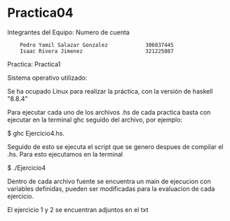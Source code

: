 # Practica04

Integrantes del Equipo: 				Numero de cuenta

		Pedro Yamil Salazar Gonzalez            306037445
		Isaac Rivera Jimenez                    321225087
		
Practica: Practica1

Sistema operativo utilizado:

Se ha ocupado Linux para realizar la práctica, con la versión de haskell "8.8.4"

Para ejecutar cada uno de los archivos .hs de cada practica basta con ejecutar en la terminal ghc seguido del archivo, por ejemplo:

$ ghc Ejercicio4.hs.

Seguido de esto se ejecuta el script que se genero despues de compilar el .hs. Para esto ejecutamos en la terminal

$ ./Ejercicio4

Dentro de cada archivo fuente se encuentra un main de ejecucion con variables definidas, pueden ser modificadas para la evaluacion de cada ejercicio. 

El ejercicio 1 y 2 se encuentran adjuntos en el txt
